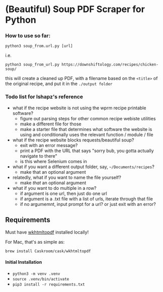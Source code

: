 # (Beautiful) Soup PDF Scraper for Python

### How to use so far:

`python3 soup_from.url.py [url]`

i.e. 

`python3 soup_from_url.py https://downshiftology.com/recipes/chicken-soup/`

this will create a cleaned up PDF, with a filename based on the `<title>` of the original recipe, and put it in the `./output folder`



### Todo list for lshapz's reference 

* what if the recipe website is not using the wprm recipe printable software? 
    * figure out parsing steps for other common recipe webiste utilities
    * make a different file for those
    * make a starter file that determines what software the website is using and conditionally uses the relevant function / module / file  
* what if the recipe website blocks requests/beautiful soup? 
    * exit with an error message?
    * print a PDF with the URL that says "sorry bub, you gotta actually navigate to there" 
    * is this where Selenium comes in 
* what if you want a different output folder, say, `~/Documents/recipes`? 
    * make that an optional argument
* relatedly, what if you want to name the file yourself? 
    * make _that_ an optional argument 
* what if you want to do multiple in a row? 
    * if argument is one url, then just do one url
    * if argument is a .txt file with a list of urls, iterate through that file
    * if no argumemnt, input prompt for a url? or just exit with an error? 


## Requirements 

Must have [wkhtmltopdf](https://github.com/JazzCore/python-pdfkit/wiki/Installing-wkhtmltopdf) installed locally! 

For Mac, that's as simple as:

`brew install Caskroom/cask/wkhtmltopdf`

#### Initial Installation 
* `python3 -m venv .venv`
* `source .venv/bin/activate`
* `pip3 install -r requirements.txt`